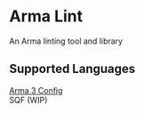 # Arma Lint

An Arma linting tool and library

## Supported Languages

[Arma 3 Config](src/config)  
SQF (WIP)
